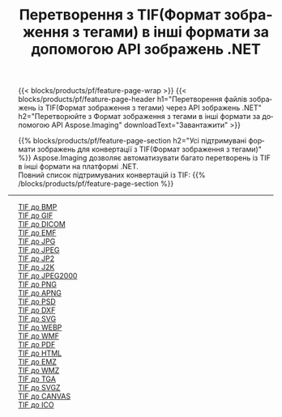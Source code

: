 ﻿---
title: Перетворення з TIF(Формат зображення з тегами) в інші формати за допомогою API зображень .NET 
weight: 3920
url: /uk/net/conversion/from/tif 
lang: uk
langdirlevel: 2
locales: zh-hans,ja,it,ru,de,es,fr,nl,id,lt,pl,pt,vi,tr,ko,zh-hant,ar,hi,th,sv,cs,uk,he
description: За допомогою Aspose.Imaging ви можете легко конвертувати з TIF(Формат зображення з тегами) в інші формати
---

{{< blocks/products/pf/feature-page-wrap >}}
{{< blocks/products/pf/feature-page-header h1="Перетворення файлів зображень із TIF(Формат зображення з тегами) через API зображень .NET" h2="Перетворюйте з Формат зображення з тегами в інші формати за допомогою API Aspose.Imaging" downloadText="Завантажити" >}}


{{% blocks/products/pf/feature-page-section  h2="Усі підтримувані формати зображень для конвертації з TIF(Формат зображення з тегами)" %}}
Aspose.Imaging дозволяє автоматизувати багато перетворень із TIF в інші формати на платформі .NET. 
<br/>
Повний список підтримуваних конвертацій із TIF:
{{% /blocks/products/pf/feature-page-section %}}
<div class="container-fluid productfamilypage bg-gray">
    <div class="convertypes bg-gray agp-content section">
        <div class="container">
		<hr style="margin-left:-20px;"/>
		<div class="row other-converters">
		    <div class='col-md-2 other-converter remove-lp remove-rp'><a href="/imaging/uk/net/conversion/tif-to-bmp" >TIF до BMP</a></div><div class='col-md-2 other-converter remove-lp remove-rp'><a href="/imaging/uk/net/conversion/tif-to-gif" >TIF до GIF</a></div><div class='col-md-2 other-converter remove-lp remove-rp'><a href="/imaging/uk/net/conversion/tif-to-dicom" >TIF до DICOM</a></div><div class='col-md-2 other-converter remove-lp remove-rp'><a href="/imaging/uk/net/conversion/tif-to-emf" >TIF до EMF</a></div><div class='col-md-2 other-converter remove-lp remove-rp'><a href="/imaging/uk/net/conversion/tif-to-jpg" >TIF до JPG</a></div><div class='col-md-2 other-converter remove-lp remove-rp'><a href="/imaging/uk/net/conversion/tif-to-jpeg" >TIF до JPEG</a></div><div class='col-md-2 other-converter remove-lp remove-rp'><a href="/imaging/uk/net/conversion/tif-to-jp2" >TIF до JP2</a></div><div class='col-md-2 other-converter remove-lp remove-rp'><a href="/imaging/uk/net/conversion/tif-to-j2k" >TIF до J2K</a></div><div class='col-md-2 other-converter remove-lp remove-rp'><a href="/imaging/uk/net/conversion/tif-to-jpeg2000" >TIF до JPEG2000</a></div><div class='col-md-2 other-converter remove-lp remove-rp'><a href="/imaging/uk/net/conversion/tif-to-png" >TIF до PNG</a></div><div class='col-md-2 other-converter remove-lp remove-rp'><a href="/imaging/uk/net/conversion/tif-to-apng" >TIF до APNG</a></div><div class='col-md-2 other-converter remove-lp remove-rp'><a href="/imaging/uk/net/conversion/tif-to-psd" >TIF до PSD</a></div><div class='col-md-2 other-converter remove-lp remove-rp'><a href="/imaging/uk/net/conversion/tif-to-dxf" >TIF до DXF</a></div><div class='col-md-2 other-converter remove-lp remove-rp'><a href="/imaging/uk/net/conversion/tif-to-svg" >TIF до SVG</a></div><div class='col-md-2 other-converter remove-lp remove-rp'><a href="/imaging/uk/net/conversion/tif-to-webp" >TIF до WEBP</a></div><div class='col-md-2 other-converter remove-lp remove-rp'><a href="/imaging/uk/net/conversion/tif-to-wmf" >TIF до WMF</a></div><div class='col-md-2 other-converter remove-lp remove-rp'><a href="/imaging/uk/net/conversion/tif-to-pdf" >TIF до PDF</a></div><div class='col-md-2 other-converter remove-lp remove-rp'><a href="/imaging/uk/net/conversion/tif-to-html" >TIF до HTML</a></div><div class='col-md-2 other-converter remove-lp remove-rp'><a href="/imaging/uk/net/conversion/tif-to-emz" >TIF до EMZ</a></div><div class='col-md-2 other-converter remove-lp remove-rp'><a href="/imaging/uk/net/conversion/tif-to-wmz" >TIF до WMZ</a></div><div class='col-md-2 other-converter remove-lp remove-rp'><a href="/imaging/uk/net/conversion/tif-to-tga" >TIF до TGA</a></div><div class='col-md-2 other-converter remove-lp remove-rp'><a href="/imaging/uk/net/conversion/tif-to-svgz" >TIF до SVGZ</a></div><div class='col-md-2 other-converter remove-lp remove-rp'><a href="/imaging/uk/net/conversion/tif-to-canvas" >TIF до CANVAS</a></div><div class='col-md-2 other-converter remove-lp remove-rp'><a href="/imaging/uk/net/conversion/tif-to-ico" >TIF до ICO</a></div>
                </div>
        </div>
    </div>
</div>
<br/>

